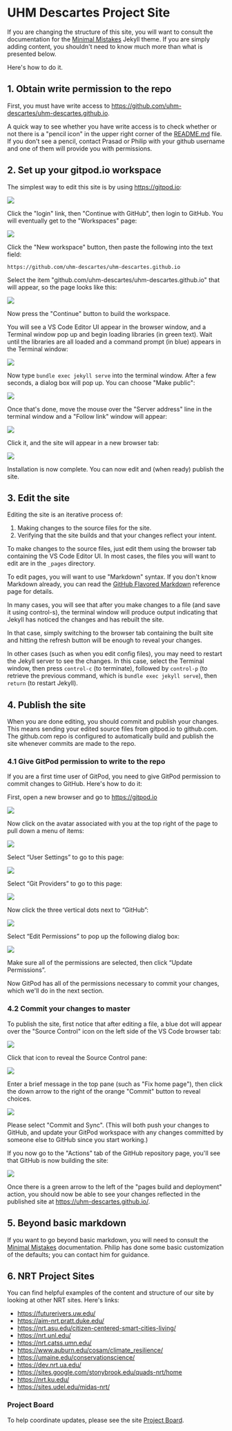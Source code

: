 # UHM Descartes Project Site

If you are changing the structure of this site, you will want to consult the documentation for the [Minimal Mistakes](https://mmistakes.github.io/minimal-mistakes/) Jekyll theme.  If you are simply adding content, you shouldn't need to know much more than what is presented below.

Here's how to do it.

## 1. Obtain write permission to the repo

First, you must have write access to <https://github.com/uhm-descartes/uhm-descartes.github.io>. 

A quick way to see whether you have write access is to check whether or not there is a "pencil icon" in the upper right corner of the [README.md](https://github.com/uhm-descartes/uhm-descartes.github.io/blob/master/README.md) file. If you don't see a pencil, contact Prasad or Philip with your github username and one of them will provide you with permissions.

## 2. Set up your gitpod.io workspace

The simplest way to edit this site is by using <https://gitpod.io>:

<img src="README-screenshots/gitpod-1.png"/>

Click the "login" link, then "Continue with GitHub", then login to GitHub. You will eventually get to the "Workspaces" page:

<img src="README-screenshots/gitpod-2.png"/>

Click the "New workspace" button, then paste the following into the text field:

```
https://github.com/uhm-descartes/uhm-descartes.github.io
```

Select the item "github.com/uhm-descartes/uhm-descartes.github.io" that will appear, so the page looks like this:

<img src="README-screenshots/gitpod-3.png"/>

Now press the "Continue" button to build the workspace.

You will see a VS Code Editor UI appear in the browser window, and a Terminal window pop up and begin loading libraries (in green text). Wait until the libraries are all loaded and a command prompt (in blue) appears in the Terminal window:

<img src="README-screenshots/gitpod-4.png"/>

Now type `bundle exec jekyll serve` into the terminal window.  After a few seconds, a dialog box will pop up. You can choose "Make public":

<img src="README-screenshots/gitpod-5.png"/>

Once that's done, move the mouse over the "Server address" line in the terminal window and a "Follow link" window will appear:

<img src="README-screenshots/gitpod-6.png"/>

Click it, and the site will appear in a new browser tab:

<img src="README-screenshots/gitpod-7.png"/>

Installation is now complete. You can now edit and (when ready) publish the site. 

## 3. Edit the site

Editing the site is an iterative process of:

1. Making changes to the source files for the site. 
2. Verifying that the site builds and that your changes reflect your intent.

To make changes to the source files, just edit them using the browser tab containing the VS Code Editor UI. In most cases, the files you will want to edit are in the `_pages` directory. 

To edit pages, you will want to use "Markdown" syntax.  If you don't know Markdown already, you can read the [GitHub Flavored Markdown](https://docs.github.com/en/get-started/writing-on-github/getting-started-with-writing-and-formatting-on-github/basic-writing-and-formatting-syntax) reference page for details. 

In many cases, you will see that after you make changes to a file (and save it using control-s), the terminal window will produce output indicating that Jekyll has noticed the changes and has rebuilt the site. 

In that case, simply switching to the browser tab containing the built site and hitting the refresh button will be enough to reveal your changes. 

In other cases (such as when you edit config files), you may need to restart the Jekyll server to see the changes.  In this case, select the Terminal window, then press `control-c` (to terminate), followed by `control-p` (to retrieve the previous command, which is `bundle exec jekyll serve`), then `return` (to restart Jekyll).

## 4. Publish the site

When you are done editing, you should commit and publish your changes. This means sending your edited source files from gitpod.io to github.com.  The github.com repo is configured to automatically build and publish the site whenever commits are made to the repo. 

### 4.1 Give GitPod permission to write to the repo

If you are a first time user of GitPod, you need to give GitPod permission to commit changes to GitHub. Here's how to do it:

First, open a new browser and go to <https://gitpod.io>

<img src="README-screenshots/gitpod-12.png"/>

Now click on the avatar associated with you at the top right of the page to pull down a menu of items:

<img src="README-screenshots/gitpod-13.png"/>

Select “User Settings” to go to this page:

<img src="README-screenshots/gitpod-14.png"/>

Select “Git Providers” to go to this page:

<img src="README-screenshots/gitpod-15.png"/>

Now click the three vertical dots next to “GitHub”:

<img src="README-screenshots/gitpod-16.png"/>

Select “Edit Permissions” to pop up the following dialog box:

<img src="README-screenshots/gitpod-17.png"/>

Make sure all of the permissions are selected, then click “Update Permissions”.

Now GitPod has all of the permissions necessary to commit your changes, which we'll do in the next section.

### 4.2 Commit your changes to master

To publish the site, first notice that after editing a file, a blue dot will appear over the "Source Control" icon on the left side of the VS Code browser tab:

<img src="README-screenshots/gitpod-8.png"/>

Click that icon to reveal the Source Control pane:

<img src="README-screenshots/gitpod-9.png"/>

Enter a brief message in the top pane (such as "Fix home page"), then click the down arrow to the right of the orange "Commit" button to reveal choices. 

<img src="README-screenshots/gitpod-10.png"/>

Please select "Commit and Sync". (This will both push your changes to GitHub, and update your GitPod workspace with any changes committed by someone else to GitHub since you start working.)

If you now go to the "Actions" tab of the GitHub repository page, you'll see that GitHub is now building the site:

<img src="README-screenshots/gitpod-10.png"/>

Once there is a green arrow to the left of the "pages build and deployment" action, you should now be able to see your changes reflected in the published site at <https://uhm-descartes.github.io/>.

## 5. Beyond basic markdown

If you want to go beyond basic markdown, you will need to consult the [Minimal Mistakes](https://mmistakes.github.io/minimal-mistakes/docs/quick-start-guide/) documentation. Philip has done some basic customization of the defaults; you can contact him for guidance. 

## 6. NRT Project Sites

You can find helpful examples of the content and structure of our site by looking at other NRT sites.  Here's links:

* https://futurerivers.uw.edu/
* https://aim-nrt.pratt.duke.edu/
* https://nrt.asu.edu/citizen-centered-smart-cities-living/
* https://nrt.unl.edu/
* https://nrt.catss.umn.edu/
* https://www.auburn.edu/cosam/climate_resilience/
* https://umaine.edu/conservationscience/
* https://dev.nrt.ua.edu/
* https://sites.google.com/stonybrook.edu/quads-nrt/home
* https://nrt.ku.edu/
* https://sites.udel.edu/midas-nrt/


### Project Board

To help coordinate updates, please see the site [Project Board](https://github.com/orgs/uhm-descartes/projects/1/views/1).
